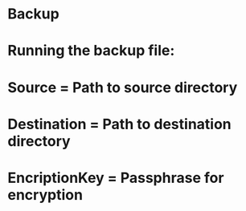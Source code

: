 # Backup
# Running the backup file:
#   Source = Path to source directory
# Destination = Path to destination directory
# EncriptionKey = Passphrase for encryption
